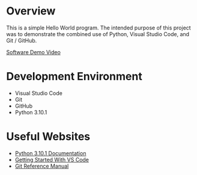 # Overview


This is a simple Hello World program. The intended purpose of this project was to demonstrate the combined use of Python, Visual Studio Code, and Git / GitHub.

[Software Demo Video](https://youtu.be/ZMIMrovhJnc)

# Development Environment

* Visual Studio Code
* Git
* GitHub
* Python 3.10.1

# Useful Websites

* [Python 3.10.1 Documentation](https://docs.python.org/3/)
* [Getting Started With VS Code](https://code.visualstudio.com/docs)
* [Git Reference Manual](https://git-scm.com/docs)